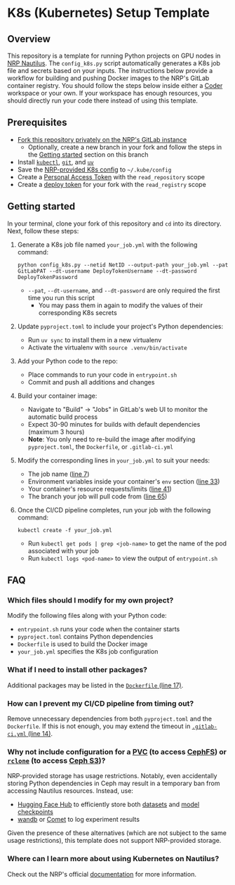 # K8s (Kubernetes) Setup Template


## Overview

This repository is a template for running Python projects on GPU nodes in [NRP Nautilus](https://nrp.ai/documentation/). The `config_k8s.py` script automatically generates a K8s job file and secrets based on your inputs. The instructions below provide a workflow for building and pushing Docker images to the NRP's GitLab container registry. You should follow the steps below inside either a [Coder](https://coder.nrp-nautilus.io/) workspace or your own. If your workspace has enough resources, you should directly run your code there instead of using this template.


## Prerequisites

- [Fork this repository privately on the NRP's GitLab instance](https://gitlab.nrp-nautilus.io/varuniyer/k8s-setup-template)
    - Optionally, create a new branch in your fork and follow the steps in the [Getting started](#getting-started) section on this branch
- Install [`kubectl`](https://kubernetes.io/docs/tasks/tools/), [`git`](https://git-scm.com/downloads), and [`uv`](https://docs.astral.sh/uv/getting-started/installation/)
- Save the [NRP-provided K8s config](https://portal.nrp-nautilus.io/authConfig) to `~/.kube/config`
- Create a [Personal Access Token](https://docs.gitlab.com/user/profile/personal_access_tokens/) with the `read_repository` scope
- Create a [deploy token](https://docs.gitlab.com/user/project/deploy_tokens/) for your fork with the `read_registry` scope


## Getting started

In your terminal, clone your fork of this repository and `cd` into its directory. Next, follow these steps:

1. Generate a K8s job file named `your_job.yml` with the following command:
    ```
    python config_k8s.py --netid NetID --output-path your_job.yml --pat GitLabPAT --dt-username DeployTokenUsername --dt-password DeployTokenPassword
    ```
    - `--pat`, `--dt-username`, and `--dt-password` are only required the first time you run this script
        - You may pass them in again to modify the values of their corresponding K8s secrets

2. Update `pyproject.toml` to include your project's Python dependencies:
    - Run `uv sync` to install them in a new virtualenv
    - Activate the virtualenv with `source .venv/bin/activate`

3. Add your Python code to the repo:
    - Place commands to run your code in `entrypoint.sh`
    - Commit and push all additions and changes

4. Build your container image:
    - Navigate to "Build" &rarr; "Jobs" in GitLab's web UI to monitor the automatic build process
    - Expect 30-90 minutes for builds with default dependencies (maximum 3 hours)
    - **Note**: You only need to re-build the image after modifying `pyproject.toml`, the `Dockerfile`, or `.gitlab-ci.yml`

5. Modify the corresponding lines in `your_job.yml` to suit your needs:
    - The job name ([line 7](https://gitlab.nrp-nautilus.io/varuniyer/k8s-setup-template/-/blob/main/job_template.yml?ref_type=heads#L7))
    - Environment variables inside your container's `env` section ([line 33](https://gitlab.nrp-nautilus.io/varuniyer/k8s-setup-template/-/blob/main/job_template.yml?ref_type=heads#L33))
    - Your container's resource requests/limits ([line 41](https://gitlab.nrp-nautilus.io/varuniyer/k8s-setup-template/-/blob/main/job_template.yml?ref_type=heads#L41))
    - The branch your job will pull code from ([line 65](https://gitlab.nrp-nautilus.io/varuniyer/k8s-setup-template/-/blob/main/job_template.yml?ref_type=heads#L65))

6. Once the CI/CD pipeline completes, run your job with the following command:
    ```
    kubectl create -f your_job.yml
    ```
    - Run `kubectl get pods | grep <job-name>` to get the name of the pod associated with your job
    - Run `kubectl logs <pod-name>` to view the output of `entrypoint.sh`


## FAQ

### Which files should I modify for my own project?

Modify the following files along with your Python code:

- `entrypoint.sh` runs your code when the container starts
- `pyproject.toml` contains Python dependencies
- `Dockerfile` is used to build the Docker image
- `your_job.yml` specifies the K8s job configuration


### What if I need to install other packages?

Additional packages may be listed in the [`Dockerfile` (line 17)](https://gitlab.nrp-nautilus.io/varuniyer/k8s-setup-template/-/blob/main/Dockerfile?ref_type=heads#L17).


### How can I prevent my CI/CD pipeline from timing out?

Remove unnecessary dependencies from both `pyproject.toml` and the `Dockerfile`. If this is not enough, you may extend the timeout in [`.gitlab-ci.yml` (line 14)](https://gitlab.nrp-nautilus.io/varuniyer/k8s-setup-template/-/blob/main/.gitlab-ci.yml?ref_type=heads#L14).


### Why not include configuration for a [PVC](https://nrp.ai/documentation/userdocs/tutorial/storage/#learning-objectives) (to access [CephFS](https://nrp.ai/documentation/userdocs/storage/ceph/)) or [`rclone`](https://rclone.org/) (to access [Ceph S3](https://nrp.ai/documentation/userdocs/storage/ceph-s3/))?

NRP-provided storage has usage restrictions. Notably, even accidentally storing Python dependencies in Ceph may result in a temporary ban from accessing Nautilus resources. Instead, use:

- [Hugging Face Hub](https://huggingface.co/docs/hub/en/index) to efficiently store both [datasets](https://huggingface.co/docs/datasets/en/upload_dataset) and [model checkpoints](https://huggingface.co/docs/transformers/main/en/model_sharing)
- [wandb](https://docs.wandb.ai/) or [Comet](https://www.comet.com/docs/) to log experiment results

Given the presence of these alternatives (which are not subject to the same usage restrictions), this template does not support NRP-provided storage.


### Where can I learn more about using Kubernetes on Nautilus?

Check out the NRP's official [documentation](https://nrp.ai/documentation/) for more information.
